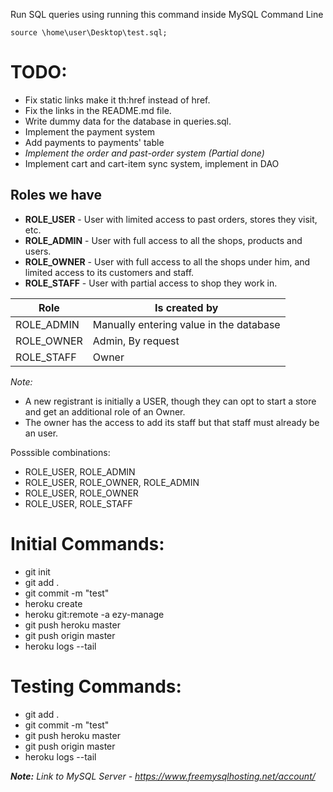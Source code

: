Run SQL queries using running this command inside MySQL Command Line

`source \home\user\Desktop\test.sql;`

# TODO:

-   Fix static links make it th:href instead of href.
-   Fix the links in the README.md file.
-   Write dummy data for the database in queries.sql.
-   Implement the payment system
-   Add payments to payments' table
-   _Implement the order and past-order system (Partial done)_
-   Implement cart and cart-item sync system, implement in DAO

## Roles we have

-   **ROLE_USER** - User with limited access to past orders, stores they visit, etc.
-   **ROLE_ADMIN** - User with full access to all the shops, products and users.
-   **ROLE_OWNER** - User with full access to all the shops under him, and limited access to its customers and staff.
-   **ROLE_STAFF** - User with partial access to shop they work in.

| Role       | Is created by                           |
| ---------- | --------------------------------------- |
| ROLE_ADMIN | Manually entering value in the database |
| ROLE_OWNER | Admin, By request                       |
| ROLE_STAFF | Owner                                   |

_Note:_

-   A new registrant is initially a USER, though they can opt to start a store and get an additional role of an Owner.
-   The owner has the access to add its staff but that staff must already be an user.

Posssible combinations:

-   ROLE_USER, ROLE_ADMIN
-   ROLE_USER, ROLE_OWNER, ROLE_ADMIN
-   ROLE_USER, ROLE_OWNER
-   ROLE_USER, ROLE_STAFF

# Initial Commands:

-   git init
-   git add .
-   git commit -m "test"
-   heroku create
-   heroku git:remote -a ezy-manage
-   git push heroku master
-   git push origin master
-   heroku logs --tail

# Testing Commands:

-   git add .
-   git commit -m "test"
-   git push heroku master
-   git push origin master
-   heroku logs --tail

_**Note:** Link to MySQL Server - https://www.freemysqlhosting.net/account/_
